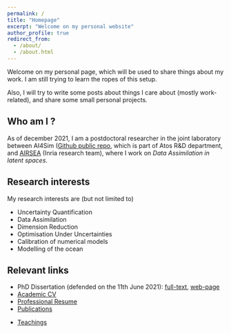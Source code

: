 ```yaml
---
permalink: /
title: "Homepage"
excerpt: "Welcome on my personal website"
author_profile: true
redirect_from: 
  - /about/
  - /about.html
---
```


Welcome on my personal page, which will be used to share things about
my work. I am still trying to learn the ropes of this setup.

Also, I will try to write some posts about things I care about (mostly
work-related), and share some small personal projects.

Who am I ?
---
As of december 2021, I am a postdoctoral researcher in the joint
laboratory between AI4Sim ([Github public
repo](https://github.com/AI4SIM), which is part of Atos R&D
department, and [AIRSEA](https://team.inria.fr/airsea/en/) (Inria
research team), where I work on *Data Assimilation in latent spaces*.

<!-- I defended my PhD in June 2021, at the Université Grenoble -->
<!-- Alpes (Grenoble, France), in the Inria research team named -->
<!-- [AIRSEA](https://team.inria.fr/airsea/en/). -->

Research interests
---
My research interests are (but not limited to)
* Uncertainty Quantification
* Data Assimilation
* Dimension Reduction
* Optimisation Under Uncertainties
* Calibration of numerical models
* Modelling of the ocean


Relevant links
---
* PhD Dissertation (defended on the 11th June 2021): [full-text](https://vtrappler.github.io/files/trappler_dissertation.pdf), [web-page](https://vtrappler.github.io/publications/2021-06-11-parameter-control-in-the-presence-of-uncertainties)
* [Academic CV](https://vtrappler.github.io/files/academic_cv_TRAPPLER.pdf)
* [Professional Resume](https://vtrappler.github.io/files/professional_resume_TRAPPLER.pdf)
* [Publications](/publications/)
<!-- * [GitLab repository dedicated to my PhD (in French)](https://gitlab.inria.fr/vtrapple/These) -->
* [Teachings](/teaching/)




